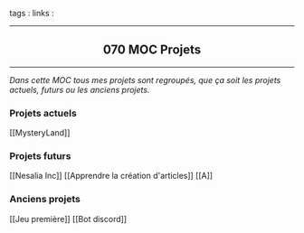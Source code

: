 tags : 
links :

****

<h2 style="text-align: center;"> 070 MOC Projets </h2>

****


*Dans cette MOC tous mes projets sont regroupés, que ça soit les projets actuels, futurs ou les anciens projets.*


### Projets actuels

[[MysteryLand]]

### Projets futurs

[[Nesalia Inc]]
[[Apprendre la création d'articles]]
[[A]]

### Anciens projets

[[Jeu première]]
[[Bot discord]]